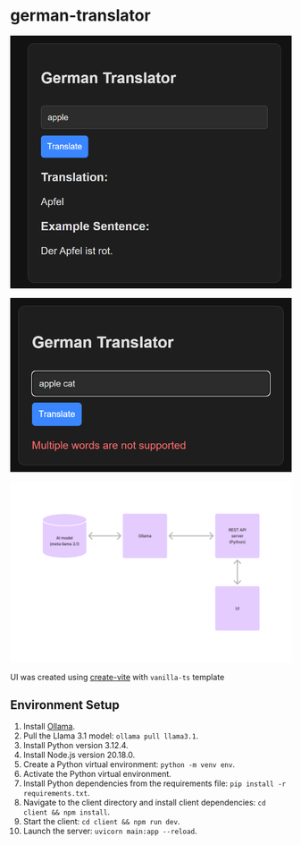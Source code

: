 # german-translator

![alt text](docs/ui.png)

![alt text](docs/error-ui.png)

![architecture](<docs/german translator.png>)

UI was created using [create-vite](https://vite.dev/guide/#scaffolding-your-first-vite-project) with `vanilla-ts` template

## Environment Setup

1. Install [Ollama](https://ollama.com/).
2. Pull the Llama 3.1 model: `ollama pull llama3.1`.
3. Install Python version 3.12.4.
4. Install Node.js version 20.18.0.
5. Create a Python virtual environment: `python -m venv env`.
6. Activate the Python virtual environment.
7. Install Python dependencies from the requirements file: `pip install -r requirements.txt`.
8. Navigate to the client directory and install client dependencies: `cd client && npm install`.
9. Start the client: `cd client && npm run dev`.
10. Launch the server: `uvicorn main:app --reload`.


